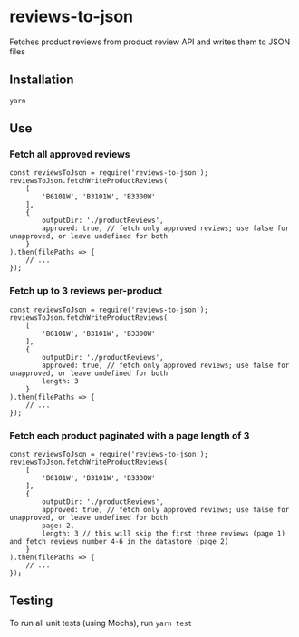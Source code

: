 # reviews-to-json
Fetches product reviews from product review API and writes them to JSON files

## Installation
`yarn`

## Use

### Fetch all approved reviews
	const reviewsToJson = require('reviews-to-json');
	reviewsToJson.fetchWriteProductReviews(
		[
			'B6101W', 'B3101W', 'B3300W'
		],
		{
			outputDir: './productReviews',
			approved: true, // fetch only approved reviews; use false for unapproved, or leave undefined for both
		}
	).then(filePaths => {
		// ...
	});

### Fetch up to 3 reviews per-product
	const reviewsToJson = require('reviews-to-json');
	reviewsToJson.fetchWriteProductReviews(
		[
			'B6101W', 'B3101W', 'B3300W'
		],
		{
			outputDir: './productReviews',
			approved: true, // fetch only approved reviews; use false for unapproved, or leave undefined for both
			length: 3
		}
	).then(filePaths => {
		// ...
	});

### Fetch each product paginated with a page length of 3
	const reviewsToJson = require('reviews-to-json');
	reviewsToJson.fetchWriteProductReviews(
		[
			'B6101W', 'B3101W', 'B3300W'
		],
		{
			outputDir: './productReviews',
			approved: true, // fetch only approved reviews; use false for unapproved, or leave undefined for both
			page: 2,
			length: 3 // this will skip the first three reviews (page 1) and fetch reviews number 4-6 in the datastore (page 2)
		}
	).then(filePaths => {
		// ...
	});

## Testing
To run all unit tests (using Mocha), run `yarn test`